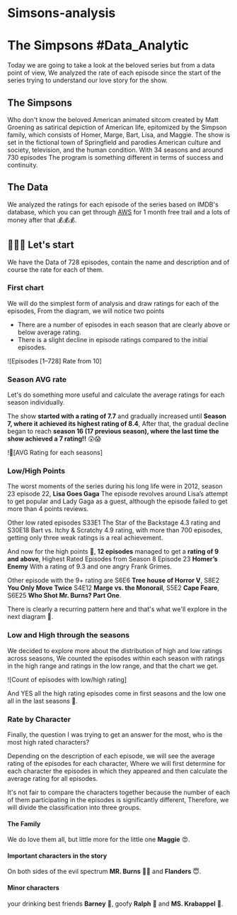 # Simsons-analysis
# The Simpsons #Data_Analytic
Today we are going to take a look at the beloved series but from a data point of view, We analyzed the rate of each episode since the start of the series trying to understand our love story for the show.

## The Simpsons
Who don't know the beloved American animated sitcom created by Matt Groening as satirical depiction of American life, epitomized by the Simpson family, which consists of Homer, Marge, Bart, Lisa, and Maggie. The show is set in the fictional town of Springfield and parodies American culture and society, television, and the human condition.
With 34 seasons and around 730 episodes The program is something different in terms of success and continuity.

## The Data
We analyzed the ratings for each episode of the series based on IMDB's database, which you can get through [AWS](https://developer.imdb.com/)  for 1 month free trail and a lots of money after that 💰💰​💰. 

## 👨🏻‍🚀 Let's start
We have the Data of 728 episodes, contain the name and description and of course the rate for each of them.

### First chart
We will do the simplest form of analysis and draw ratings for each of the episodes, From the diagram, we will notice two points
- There are a number of episodes in each season that are clearly above or below average rating.
- There is a slight decline in episode ratings compared to the initial episodes.

![Episodes [1–728] Rate from 10]

### Season AVG rate
Let's do something more useful and calculate the average ratings for each season individually.

The show **started with a rating of 7.7** and gradually increased until **Season 7, where it achieved its highest rating of 8.4**, After that, the gradual decline began to reach **season 16 (17 previous season), where the last time the show achieved a 7 rating!!** ​😲​😱​

![ِAVG Rating for each seasons]

### Low/High Points
The worst moments of the series during his long life were in 2012, season 23 episode 22, **Lisa Goes Gaga** The episode revolves around Lisa’s attempt to get popular and Lady Gaga as a guest, although the episode failed to get more than 4 points reviews.

Other low rated episodes S33E1 The Star of the Backstage 4.3 rating and S30E18 Bart vs. Itchy & Scratchy 4.9 rating, with more than 700 episodes, getting only three weak ratings is a real achievement.

And now for the high points 🤩​​, **12 episodes** managed to get a **rating of 9 and above**, Highest Rated Episodes from Season 8 Episode 23 **Homer’s Enemy** With a rating of 9.3 and one angry Frank Grimes.

Other episode with the 9+ rating are S6E6 **Tree house of Horror V**, S8E2 **You Only Move Twice** S4E12 **Marge vs. the Monorail**, S5E2 **Cape Feare**, S6E25 **Who Shot Mr. Burns? Part One**.

There is clearly a recurring pattern here and that's what we'll explore in the next diagram​ 🧐.

### Low and High through the seasons
We decided to explore more about the distribution of high and low ratings across seasons, We counted the episodes within each season with ratings in the high range and ratings in the low range, and that the chart we get.

![Count of episodes with low/high rating]

And YES all the high rating episodes come in first seasons and the low one all in the last seasons 🥶.

### Rate by Character
Finally, the question I was trying to get an answer for the most, who is the most high rated characters?

Depending on the description of each episode, we will see the average rating of the episodes for each character, Where we will first determine for each character the episodes in which they appeared and then calculate the average rating for all episodes.

It's not fair to compare the characters together because the number of each of them participating in the episodes is significantly different, Therefore, we will divide the classification into three groups.

#### The Family

We do love them all, but little more for the little one **Maggie​**​ 😍.

#### Important characters in the story

On both sides of the evil spectrum **MR. Burns** 🧛🏻​​ and **Flanders​​**​ 😇.​

#### Minor characters

your drinking best friends **Barney**​ 🍻, goofy **Ralph**​ 🤪 and **MS. Krabappel**​ 🙏.



